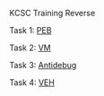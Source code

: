 KCSC Training Reverse

Task 1: [PEB](https://github.com/noobmannn/KCSCTrainingReverse/blob/main/Task1/README.md)

Task 2: [VM](https://github.com/noobmannn/KCSCTrainingReverse/blob/main/Task2/README.md)

Task 3: [Antidebug](https://github.com/noobmannn/KCSCTrainingReverse/blob/main/Task3/README.md)

Task 4: [VEH](https://github.com/noobmannn/KCSCTrainingReverse/blob/main/Task4/README.md)
